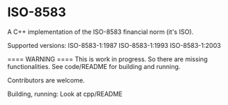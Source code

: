 # ISO-8583

A C++ implementation of the ISO-8583 financial norm (it's ISO).

Supported versions:
	ISO-8583-1:1987
	ISO-8583-1:1993
	ISO-8583-1:2003

==== WARNING ====
This is work in progress. So there are missing functionalities.
See code/README for building and running.

Contributors are welcome.

Building, running: Look at cpp/README


